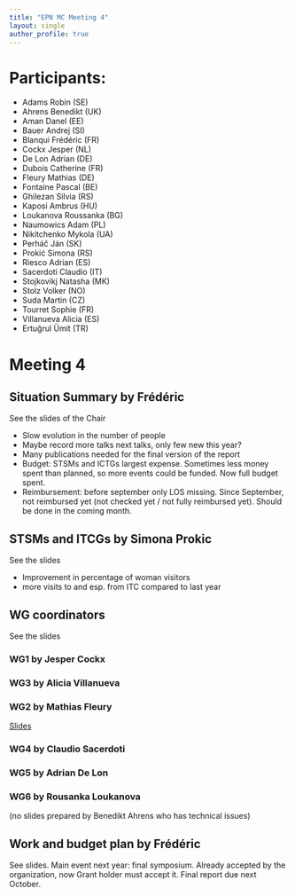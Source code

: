 ```yaml
---
title: "EPN MC Meeting 4"
layout: single
author_profile: true
---
```


# Participants:

-   Adams Robin (SE)
-   Ahrens Benedikt (UK)
-   Aman Danel (EE)
-   Bauer Andrej (SI)
-   Blanqui Frédéric (FR)
-   Cockx Jesper (NL)
-   De Lon Adrian (DE)
-   Dubois Catherine (FR)
-   Fleury Mathias (DE)
-   Fontaine Pascal (BE)
-   Ghilezan Silvia (RS)
-   Kaposi Ambrus (HU)
-   Loukanova Roussanka (BG)
-   Naumowics Adam (PL)
-   Nikitchenko Mykola (UA)
-   Perháč Ján (SK)
-   Prokić Simona (RS)
-   Riesco Adrian (ES)
-   Sacerdoti Claudio (IT)
-   Stojkovikj Natasha (MK)
-   Stolz Volker (NO)
-   Suda Martin (CZ)
-   Tourret Sophie (FR)
-   Villanueva Alicia (ES)
-   Ertuğrul Ümit (TR)

# Meeting 4

## Situation Summary by Frédéric

See the slides of the Chair

-   Slow evolution in the number of people
-   Maybe record more talks next talks, only few new this year?
-   Many publications needed for the final version of the report
-   Budget: STSMs and ICTGs largest expense. Sometimes less money spent
    than planned, so more events could be funded.  Now full budget spent.
-   Reimbursement: before september only LOS missing. Since September,
    not reimbursed yet (not checked yet / not fully reimbursed
    yet). Should be done in the coming month.

## STSMs and ITCGs by Simona Prokic

See the slides

-   Improvement in percentage of woman visitors
-   more visits to and esp. from ITC compared to last year


## WG coordinators

See the slides


### WG1 by Jesper Cockx


### WG3 by Alicia Villanueva


### WG2 by Mathias Fleury

[Slides](./wg2.pdf)

### WG4 by Claudio Sacerdoti


### WG5 by Adrian De Lon

### WG6 by Rousanka Loukanova

(no slides prepared by Benedikt Ahrens who has technical issues)



## Work and budget plan by Frédéric

See slides.  Main event next year: final symposium. Already accepted
by the organization, now Grant holder must accept it.
Final report due next October.

